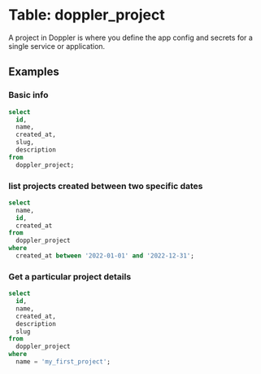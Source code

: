 # Table: doppler_project

A project in Doppler is where you define the app config and secrets for a single service or application.

## Examples

### Basic info

```sql
select
  id,
  name,
  created_at,
  slug,
  description
from
  doppler_project;
```

### list projects created between two specific dates

```sql
select
  name,
  id,
  created_at
from
  doppler_project
where
  created_at between '2022-01-01' and '2022-12-31';
```

### Get a particular project details

```sql
select
  id,
  name,
  created_at,
  description
  slug
from
  doppler_project
where
  name = 'my_first_project';
```